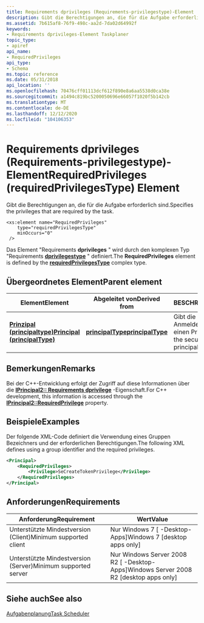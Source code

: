 ```yaml
---
title: Requirements dprivileges (Requirements-privilegestype)-Element
description: Gibt die Berechtigungen an, die für die Aufgabe erforderlich sind.
ms.assetid: 7b615af8-76f9-498c-aa2d-7da02d64992f
keywords:
- Requirements dprivileges-Element Taskplaner
topic_type:
- apiref
api_name:
- RequiredPrivileges
api_type:
- Schema
ms.topic: reference
ms.date: 05/31/2018
api_location: ''
ms.openlocfilehash: 70476cff01113dcf612f890e8a6aa5538d0ca38e
ms.sourcegitcommit: a1494c819bc5200050696e66057f1020f5b142cb
ms.translationtype: MT
ms.contentlocale: de-DE
ms.lasthandoff: 12/12/2020
ms.locfileid: "104106353"
---
```

# <a name="requiredprivileges-requiredprivilegestype-element"></a><span data-ttu-id="d5fb2-104">Requirements dprivileges (Requirements-privilegestype)-Element</span><span class="sxs-lookup"><span data-stu-id="d5fb2-104">RequiredPrivileges (requiredPrivilegesType) Element</span></span>

<span data-ttu-id="d5fb2-105">Gibt die Berechtigungen an, die für die Aufgabe erforderlich sind.</span><span class="sxs-lookup"><span data-stu-id="d5fb2-105">Specifies the privileges that are required by the task.</span></span>

``` syntax
<xs:element name="RequiredPrivileges"
    type="requiredPrivilegesType"
    minOccurs="0"
 />
```

<span data-ttu-id="d5fb2-106">Das Element "Requirements **dprivileges** " wird durch den komplexen Typ "Requirements [**dprivilegestype**](taskschedulerschema-requiredprivilegestype-complextype.md) " definiert.</span><span class="sxs-lookup"><span data-stu-id="d5fb2-106">The **RequiredPrivileges** element is defined by the [**requiredPrivilegesType**](taskschedulerschema-requiredprivilegestype-complextype.md) complex type.</span></span>

## <a name="parent-element"></a><span data-ttu-id="d5fb2-107">Übergeordnetes Element</span><span class="sxs-lookup"><span data-stu-id="d5fb2-107">Parent element</span></span>



| <span data-ttu-id="d5fb2-108">Element</span><span class="sxs-lookup"><span data-stu-id="d5fb2-108">Element</span></span>                                                                                  | <span data-ttu-id="d5fb2-109">Abgeleitet von</span><span class="sxs-lookup"><span data-stu-id="d5fb2-109">Derived from</span></span>                                                           | <span data-ttu-id="d5fb2-110">BESCHREIBUNG</span><span class="sxs-lookup"><span data-stu-id="d5fb2-110">Description</span></span>                                                    |
|------------------------------------------------------------------------------------------|------------------------------------------------------------------------|----------------------------------------------------------------|
| [<span data-ttu-id="d5fb2-111">**Prinzipal (principaltype)**</span><span class="sxs-lookup"><span data-stu-id="d5fb2-111">**Principal (principalType)**</span></span>](taskschedulerschema-principal-principaltype-element.md) | [<span data-ttu-id="d5fb2-112">**principalType**</span><span class="sxs-lookup"><span data-stu-id="d5fb2-112">**principalType**</span></span>](taskschedulerschema-principaltype-complextype.md) | <span data-ttu-id="d5fb2-113">Gibt die Sicherheits Anmelde Informationen für einen Prinzipal an.</span><span class="sxs-lookup"><span data-stu-id="d5fb2-113">Specifies the security credentials for a principal.</span></span><br/> |



## <a name="remarks"></a><span data-ttu-id="d5fb2-114">Bemerkungen</span><span class="sxs-lookup"><span data-stu-id="d5fb2-114">Remarks</span></span>

<span data-ttu-id="d5fb2-115">Bei der C++-Entwicklung erfolgt der Zugriff auf diese Informationen über die [**IPrincipal2:: Requirements dprivilege**](/windows/desktop/api/taskschd/nf-taskschd-iprincipal2-get_requiredprivilege) -Eigenschaft.</span><span class="sxs-lookup"><span data-stu-id="d5fb2-115">For C++ development, this information is accessed through the [**IPrincipal2::RequiredPrivilege**](/windows/desktop/api/taskschd/nf-taskschd-iprincipal2-get_requiredprivilege) property.</span></span>

## <a name="examples"></a><span data-ttu-id="d5fb2-116">Beispiele</span><span class="sxs-lookup"><span data-stu-id="d5fb2-116">Examples</span></span>

<span data-ttu-id="d5fb2-117">Der folgende XML-Code definiert die Verwendung eines Gruppen Bezeichners und der erforderlichen Berechtigungen.</span><span class="sxs-lookup"><span data-stu-id="d5fb2-117">The following XML defines using a group identifier and the required privileges.</span></span>


```XML
<Principal>
    <RequiredPrivileges>
        <Privilege>SeCreateTokenPrivilege</Privilege>
    </RequiredPrivileges>
</Principal>
```



## <a name="requirements"></a><span data-ttu-id="d5fb2-118">Anforderungen</span><span class="sxs-lookup"><span data-stu-id="d5fb2-118">Requirements</span></span>



| <span data-ttu-id="d5fb2-119">Anforderung</span><span class="sxs-lookup"><span data-stu-id="d5fb2-119">Requirement</span></span> | <span data-ttu-id="d5fb2-120">Wert</span><span class="sxs-lookup"><span data-stu-id="d5fb2-120">Value</span></span> |
|-------------------------------------|---------------------------------------------------------|
| <span data-ttu-id="d5fb2-121">Unterstützte Mindestversion (Client)</span><span class="sxs-lookup"><span data-stu-id="d5fb2-121">Minimum supported client</span></span><br/> | <span data-ttu-id="d5fb2-122">Nur Windows 7 \[ -Desktop-Apps\]</span><span class="sxs-lookup"><span data-stu-id="d5fb2-122">Windows 7 \[desktop apps only\]</span></span><br/>              |
| <span data-ttu-id="d5fb2-123">Unterstützte Mindestversion (Server)</span><span class="sxs-lookup"><span data-stu-id="d5fb2-123">Minimum supported server</span></span><br/> | <span data-ttu-id="d5fb2-124">Nur Windows Server 2008 R2 \[ -Desktop-Apps\]</span><span class="sxs-lookup"><span data-stu-id="d5fb2-124">Windows Server 2008 R2 \[desktop apps only\]</span></span><br/> |



## <a name="see-also"></a><span data-ttu-id="d5fb2-125">Siehe auch</span><span class="sxs-lookup"><span data-stu-id="d5fb2-125">See also</span></span>

<dl> <dt>

[<span data-ttu-id="d5fb2-126">Aufgabenplanung</span><span class="sxs-lookup"><span data-stu-id="d5fb2-126">Task Scheduler</span></span>](task-scheduler-start-page.md)
</dt> </dl>

 

 





